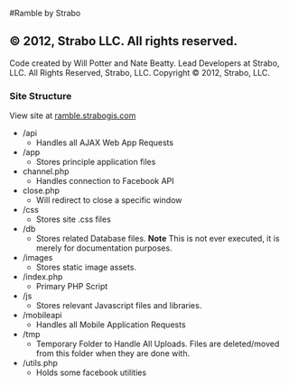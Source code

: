 #Ramble by Strabo
## &copy; 2012, Strabo LLC. All rights reserved.

Code created by Will Potter and Nate Beatty. Lead Developers at Strabo, LLC.
All Rights Reserved, Strabo, LLC.
Copyright &copy; 2012, Strabo, LLC.

### Site Structure	
View site at [ramble.strabogis.com](http://ramble.strabogis.com)

* /api
	* Handles all AJAX Web App Requests
* /app
	* Stores principle application files
* channel.php
	* Handles connection to Facebook API
* close.php
	* Will redirect to close a specific window
* /css
	* Stores site .css files
* /db
	* Stores related Database files. **Note** This is not ever executed, it is merely for documentation purposes.
* /images
	* Stores static image assets.
* /index.php
	* Primary PHP Script
* /js
	* Stores relevant Javascript files and libraries.
* /mobileapi
	* Handles all Mobile Application Requests
* /tmp
	* Temporary Folder to Handle All Uploads. Files are deleted/moved from this folder when they are done with.
* /utils.php
	* Holds some facebook utilities